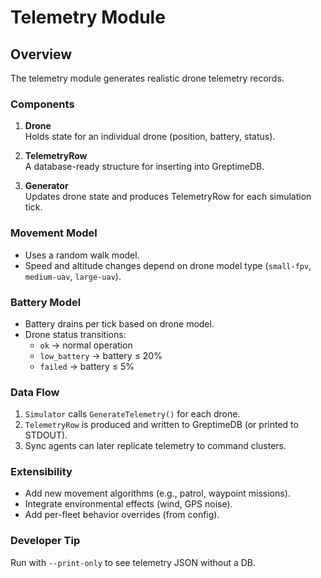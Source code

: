 # Telemetry Module

## Overview

The telemetry module generates realistic drone telemetry records.

### Components

1. **Drone**  
   Holds state for an individual drone (position, battery, status).

2. **TelemetryRow**  
   A database-ready structure for inserting into GreptimeDB.

3. **Generator**  
   Updates drone state and produces TelemetryRow for each simulation tick.

### Movement Model

- Uses a random walk model.
- Speed and altitude changes depend on drone model type (`small-fpv`, `medium-uav`, `large-uav`).

### Battery Model

- Battery drains per tick based on drone model.
- Drone status transitions:
  - `ok` → normal operation
  - `low_battery` → battery ≤ 20%
  - `failed` → battery ≤ 5%

### Data Flow

1. `Simulator` calls `GenerateTelemetry()` for each drone.
2. `TelemetryRow` is produced and written to GreptimeDB (or printed to STDOUT).
3. Sync agents can later replicate telemetry to command clusters.

### Extensibility

- Add new movement algorithms (e.g., patrol, waypoint missions).
- Integrate environmental effects (wind, GPS noise).
- Add per-fleet behavior overrides (from config).

### Developer Tip

Run with `--print-only` to see telemetry JSON without a DB.